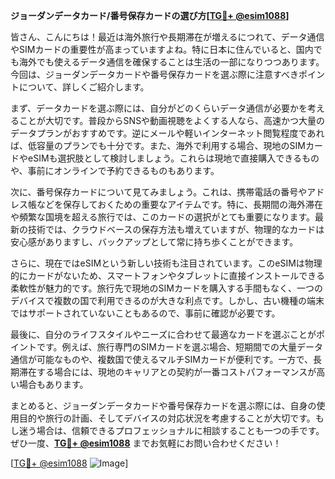 **ジョーダンデータカード/番号保存カードの選び方[[TG💪+ @esim1088](https://t.me/s/esim1088)]**

皆さん、こんにちは！最近は海外旅行や長期滞在が増えるにつれて、データ通信やSIMカードの重要性が高まっていますよね。特に日本に住んでいると、国内でも海外でも使えるデータ通信を確保することは生活の一部になりつつあります。今回は、ジョーダンデータカードや番号保存カードを選ぶ際に注意すべきポイントについて、詳しくご紹介します。

まず、データカードを選ぶ際には、自分がどのくらいデータ通信が必要かを考えることが大切です。普段からSNSや動画視聴をよくする人なら、高速かつ大量のデータプランがおすすめです。逆にメールや軽いインターネット閲覧程度であれば、低容量のプランでも十分です。また、海外で利用する場合、現地のSIMカードやeSIMも選択肢として検討しましょう。これらは現地で直接購入できるものや、事前にオンラインで予約できるものもあります。

次に、番号保存カードについて見てみましょう。これは、携帯電話の番号やアドレス帳などを保存しておくための重要なアイテムです。特に、長期間の海外滞在や頻繁な国境を超える旅行では、このカードの選択がとても重要になります。最新の技術では、クラウドベースの保存方法も増えていますが、物理的なカードは安心感がありますし、バックアップとして常に持ち歩くことができます。

さらに、現在ではeSIMという新しい技術も注目されています。このeSIMは物理的にカードがないため、スマートフォンやタブレットに直接インストールできる柔軟性が魅力的です。旅行先で現地のSIMカードを購入する手間もなく、一つのデバイスで複数の国で利用できるのが大きな利点です。しかし、古い機種の端末ではサポートされていないこともあるので、事前に確認が必要です。

最後に、自分のライフスタイルやニーズに合わせて最適なカードを選ぶことがポイントです。例えば、旅行専門のSIMカードを選ぶ場合、短期間での大量データ通信が可能なものや、複数国で使えるマルチSIMカードが便利です。一方で、長期滞在する場合には、現地のキャリアとの契約が一番コストパフォーマンスが高い場合もあります。

まとめると、ジョーダンデータカードや番号保存カードを選ぶ際には、自身の使用目的や旅行の計画、そしてデバイスの対応状況を考慮することが大切です。もし迷う場合は、信頼できるプロフェッショナルに相談することも一つの手です。ぜひ一度、**[TG💪+ @esim1088](https://t.me/s/esim1088)** までお気軽にお問い合わせください！

[[TG💪+ @esim1088](https://t.me/s/esim1088) ![Image](https://i.postimg.cc/Y0z9fWf4/image.png)]